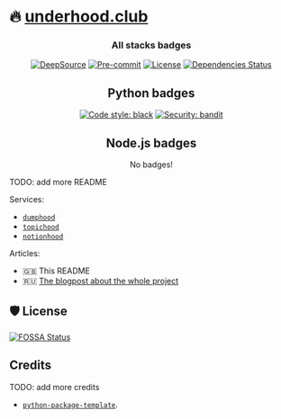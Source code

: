 # 🔥 [underhood.club](https://underhood.club/)

<div align="center">

### All stacks badges
[![DeepSource](https://deepsource.io/gh/tiulpin/underhood.club.svg/?label=active+issues&token=O2vpl_Y605V0lrWbaTTOTNTh)](https://deepsource.io/gh/tiulpin/underhood.club/?ref=repository-badge)
[![Pre-commit](https://img.shields.io/badge/pre--commit-enabled-brightgreen?logo=pre-commit&logoColor=white)](https://github.com/tiulpin/overhood/blob/master/.pre-commit-config.yaml)
[![License](https://img.shields.io/github/license/tiulpin/underhood.club)](https://github.com/tiulpin/underhood.club/blob/main/LICENSE)
[![Dependencies Status](https://img.shields.io/badge/dependencies-up%20to%20date-brightgreen.svg)](https://github.com/tiulpin/overhood/pulls?utf8=%E2%9C%93&q=is%3Apr%20author%3Aapp%2Fdependabot)

## Python badges

[![Code style: black](https://img.shields.io/badge/code%20style-black-000000.svg)](https://github.com/psf/black)
[![Security: bandit](https://img.shields.io/badge/security-bandit-green.svg)](https://github.com/PyCQA/bandit)

## Node.js badges
No badges!

</div>
TODO: add more README 

Services:

- [`dumphood`](https://github.com/tiulpin/underhood.club/main/dumphood)
- [`topichood`](https://github.com/tiulpin/underhood.club/main/topichood)
- [`notionhood`](https://github.com/tiulpin/underhood.club/main/notionhood)

Articles:

- 🇬🇧 This README 
- 🇷🇺 [The blogpost about the whole project](https://vas3k.club/project/4060/)

## 🛡 License

[![FOSSA Status](https://app.fossa.com/api/projects/git%2Bgithub.com%2Ftiulpin%2Funderhood.club.svg?type=large)](https://app.fossa.com/projects/git%2Bgithub.com%2Ftiulpin%2Funderhood.club?ref=badge_large)

## Credits

TODO: add more credits
- [`python-package-template`](https://github.com/TezRomacH/python-package-template).
